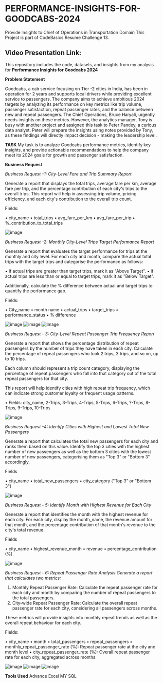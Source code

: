 # PERFORMANCE-INSIGHTS-FOR-GOODCABS-2024

Provide Insights to Chief of Operations in Transportation Domain
This Project is part of CodeBasics Resume Challenge 13.

## Video Presentation Link: 

This repository includes the code, datasets, and insights from my analysis for **Performance Insights for Goodcabs 2024**  

**Problem Statement**

Goodcabs, a cab service focusing on Tier -2 cities in India, has been in operation for 2 years and supports local drivers while providing excellent service to passengers. The company aims to achieve ambitious 2024 targets by analyzing its performance on key metrics like trip volume, passenger satisfaction, repeat passenger rates, and the balance between new and repeat passengers.
The Chief Operations, Bruce Haryali, urgently needs insights on these metrics. However, the analytics manager, Tony is busy with another project and assigned this task to Peter Pandey, a curious data analyst. Peter will prepare the insights using notes provided by Tony, as these findings will directly impact decision - making the leadership level.

**TASK**
My task is to analyze Goodcabs performance metrics, identify key insights, and provide actionable recommendations to help the company meet its 2024 goals for growth and passenger satisfaction.

**Business Request**

*Business Request -1: City-Level Fare and Trip Summary Report*

Generate a report that displays the total trips, average fare per km, average fare per trip, and the percentage contribution of each city's trips to the overall trips. This report will help in assessing trip volume, pricing efficiency, and each city's contribution to the overall trip count.

Fields:

• city_name
• total_trips
• avg_fare_per_km
• avg_fare_per_trip
• %_contribution_to_total_trips

![image](https://github.com/user-attachments/assets/d7c05778-0a55-4070-b1df-da66faa417ed)

*Business Request -2: Monthly City-Level Trips Target Performance Report*

Generate a report that evaluates the target performance for trips at the monthly and city level. For each city and month, compare the actual total trips with the target trips and categorise the performance as follows:

• If actual trips are greater than target trips, mark it as "Above Target".
• If actual trips are less than or equal to target trips, mark it as "Below Target".

Additionally, calculate the % difference between actual and target trips to quantify the performance gap.

Fields:

• City_name
• month name
• actual_trips
• target_trips
• performance_status
• % difference

![image](https://github.com/user-attachments/assets/4122c6d2-b0e6-4c5f-b8e9-7fae38f5709b)
![image](https://github.com/user-attachments/assets/3aee0277-af98-4e7d-b8af-fcef3b16654b)
![image](https://github.com/user-attachments/assets/650a72ce-4a13-46bc-8a00-287a63e8f86f)

*Business Request - 3: City-Level Repeat Passenger Trip Frequency Report*

Generate a report that shows the percentage distribution of repeat passengers by the number of trips they have taken in each city. Calculate the percentage of repeat passengers who took 2 trips, 3 trips, and so on, up to 10 trips.

Each column should represent a trip count category, displaying the percentage of repeat passengers who fall into that category out of the total repeat passengers for that city.

This report will help identify cities with high repeat trip frequency, which can indicate strong customer loyalty or frequent usage patterns.

• Fields: city_name, 2-Trips, 3-Trips, 4-Trips, 5-Trips, 6-Trips, ?-Trips, 8-Trips, 9-Trips, 10-Trips


![image](https://github.com/user-attachments/assets/f94f64a1-5096-45e8-a8d3-c213223df6f4)

*Business Request -4: Identify Cities with Highest and Lowest Total New Passengers*

Generate a report that calculates the total new passengers for each city and ranks them based on this value. Identify the top 3 cities with the highest number of new passengers as well as the bottom 3 cities with the lowest number of new passengers, categorising them as "Top 3" or "Bottom 3" accordingly.

Fields

• city_name
• total_new_passengers
• city_category ("Top 3" or "Bottom 3")

![image](https://github.com/user-attachments/assets/baf19326-193d-46b5-8192-b6d119a480b1)

*Business Request - 5: Identify Month with Highest Revenue for Each City*

Generate a report that identifies the month with the highest revenue for each city. For each city, display the month_name, the revenue amount for that month, and the percentage contribution of that month's revenue to the city's total revenue.

Fields

• city_name
• highest_revenue_month
• revenue
• percentage_contribution (%)

![image](https://github.com/user-attachments/assets/19bdaec8-4826-4f01-8979-94895920e5a6)

*Business Request - 6: Repeat Passenger Rate Analysis Generate a report that calculates two metrics:*

1. Monthly Repeat Passenger Rate: Calculate the repeat passenger rate for each city and month by comparing the number of repeat passengers to the total passengers.
2. City-wide Repeat Passenger Rate: Calculate the overall repeat passenger rate for each city, considering all passengers across months.

These metrics will provide insights into monthly repeat trends as well as the overall repeat behaviour for each city.

Fields:

• city_name
• month
• total_passengers
• repeat_passengers
• monthly_repeat_passenger_rate (%): Repeat passenger rate at the city and month level
• city_repeat_passenger_rate (%): Overall repeat passenger rate for each city, aggregated across months

![image](https://github.com/user-attachments/assets/b278f868-ef99-4767-b9cf-1fcbbb1fd1ea)
![image](https://github.com/user-attachments/assets/1c2bcb23-ce06-4c1f-9031-5788416a2606)
![image](https://github.com/user-attachments/assets/d5fd57a0-ca7a-4335-b892-9deaaad0f5fa)

**Tools Used**
  Advance Excel
  MY SQL
  




